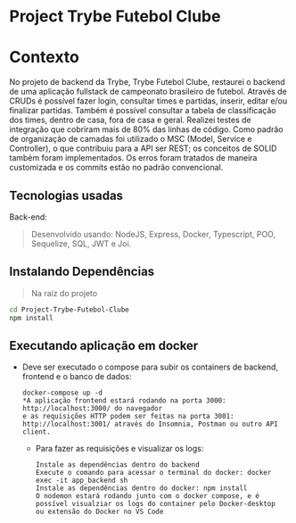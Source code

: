 # Project Trybe Futebol Clube
# Contexto
No projeto de backend da Trybe, Trybe Futebol Clube, restaurei o backend de uma aplicação fullstack de campeonato brasileiro de futebol. Através de CRUDs é possível fazer login, consultar times e partidas, inserir, editar e/ou finalizar partidas. Também é possível consultar a tabela de classificação dos times, dentro de casa, fora de casa e geral. Realizei testes de integração que cobriram mais de 80% das linhas de código. Como padrão de organização de camadas foi utilizado o MSC (Model, Service e Controller), o que contribuiu para a API ser REST; os conceitos de SOLID também foram implementados. Os erros foram tratados de maneira customizada e os commits estão no padrão convencional.

## Tecnologias usadas
Back-end:
> Desenvolvido usando: NodeJS, Express, Docker, Typescript, POO, Sequelize, SQL, JWT e Joi.
## Instalando Dependências
> Na raíz do projeto
```bash
cd Project-Trybe-Futebol-Clube
npm install
``` 
## Executando aplicação em docker
* Deve ser executado o compose para subir os containers de backend, frontend e o banco de dados:
  ```
  docker-compose up -d
  *A aplicação frontend estará rodando na porta 3000: http://localhost:3000/ do navegador 
  e as requisições HTTP podem ser feitas na porta 3001: http://localhost:3001/ através do Insomnia, Postman ou outro API client. 
  ```
  * Para fazer as requisições e visualizar os logs:
    ```
    Instale as dependências dentro do backend
    Execute o comando para acessar o terminal do docker: docker exec -it app_backend sh
    Instale as dependências dentro do docker: npm install
    O nodemon estará rodando junto com o docker compose, e é possível visualziar os logs do container pelo Docker-desktop
    ou extensão do Docker no VS Code
    ```
